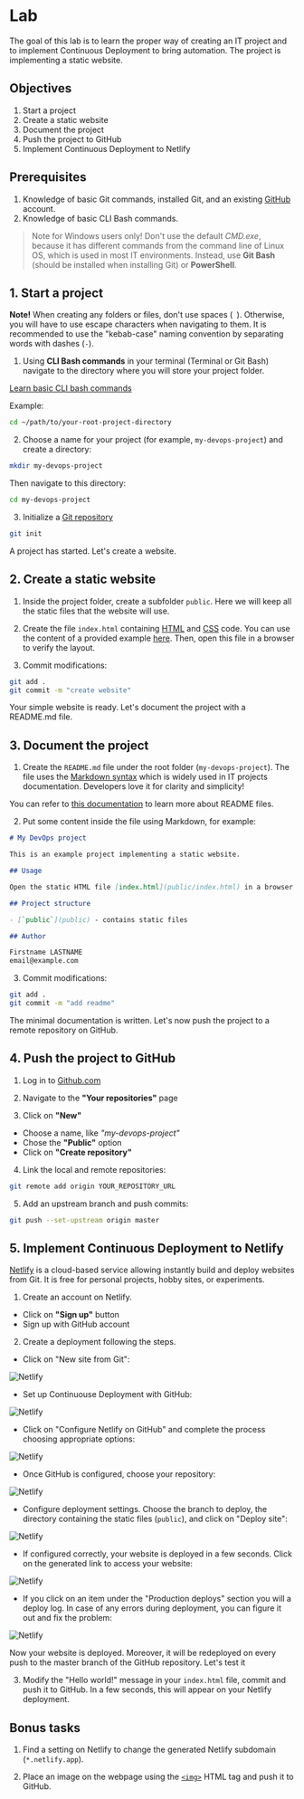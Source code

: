 
# Lab

The goal of this lab is to learn the proper way of creating an IT project and to implement Continuous Deployment to bring automation. The project is implementing a static website.

## Objectives

1. Start a project
2. Create a static website
3. Document the project
4. Push the project to GitHub
5. Implement Continuous Deployment to Netlify

## Prerequisites

1. Knowledge of basic Git commands, installed Git, and an existing [GitHub](https://github.com/) account.
2. Knowledge of basic CLI Bash commands.

> Note for Windows users only! Don't use the default *CMD.exe*, because it has different commands from the command line of Linux OS, which is used in most IT environments. Instead, use **Git Bash** (should be installed when installing Git) or **PowerShell**. 

## 1. Start a project

**Note!** When creating any folders or files, don't use spaces (` `). Otherwise, you will have to use escape characters when navigating to them. It is recommended to use the "kebab-case" naming convention by separating words with dashes (`-`).

1. Using **CLI Bash commands** in your terminal (Terminal or Git Bash) navigate to the directory where you will store your project folder.

[Learn basic CLI bash commands](https://www.educative.io/blog/bash-shell-command-cheat-sheet)

Example:

```bash 
cd ~/path/to/your-root-project-directory
```

2. Choose a name for your project (for example, `my-devops-project`) and create a directory:

```bash
mkdir my-devops-project
```

Then navigate to this directory:

```bash
cd my-devops-project
```

3. Initialize a [Git repository](https://git-scm.com/book/en/v2/Git-Basics-Getting-a-Git-Repository)

```bash
git init
```

A project has started. Let's create a website.

## 2. Create a static website

1. Inside the project folder, create a subfolder `public`. Here we will keep all the static files that the website will use.

2. Create the file `index.html` containing [HTML](https://developer.mozilla.org/en-US/docs/Web/HTML) and [CSS](https://developer.mozilla.org/en-US/docs/Web/CSS) code. You can use the content of a provided example [here](assets/index.html). Then, open this file in a browser to verify the layout.

3. Commit modifications:

```bash
git add .
git commit -m "create website"
```

Your simple website is ready. Let's document the project with a README.md file.

## 3. Document the project

1. Create the `README.md` file under the root folder (`my-devops-project`). The file uses the [Markdown syntax](https://www.markdownguide.org/basic-syntax/) which is widely used in IT projects documentation. Developers love it for clarity and simplicity!

You can refer to [this documentation](https://www.makeareadme.com/) to learn more about README files.

2. Put some content inside the file using Markdown, for example:

```md
# My DevOps project

This is an example project implementing a static website.

## Usage

Open the static HTML file [index.html](public/index.html) in a browser.

## Project structure

- [`public`](public) - contains static files

## Author

Firstname LASTNAME    
email@example.com
```

3. Commit modifications:

```bash
git add .
git commit -m "add readme"
```

The minimal documentation is written. Let's now push the project to a remote repository on GitHub.

## 4. Push the project to GitHub

1. Log in to [Github.com](https://github.com/)

2. Navigate to the **"Your repositories"** page

3. Click on **"New"**   
  - Choose a name, like *"my-devops-project"*
  - Chose the **"Public"** option
  - Click on **"Create repository"**

4. Link the local and remote repositories:

```bash
git remote add origin YOUR_REPOSITORY_URL
```

5. Add an upstream branch and push commits:

```bash
git push --set-upstream origin master
```

## 5. Implement Continuous Deployment to Netlify

[Netlify](https://www.netlify.com/) is a cloud-based service allowing instantly build and deploy websites from Git. It is free for personal projects, hobby sites, or experiments.

1. Create an account on Netlify.   
  - Click on **"Sign up"** button
  - Sign up with GitHub account

2. Create a deployment following the steps.

- Click on "New site from Git":

![Netlify](image/netlify-1.png)

- Set up Continuouse Deployment with GitHub:

![Netlify](image/netlify-2.png)

- Click on "Configure Netlify on GitHub" and complete the process choosing appropriate options:

![Netlify](image/netlify-3.png)

- Once GitHub is configured, choose your repository:

![Netlify](image/netlify-4.png)

- Configure deployment settings. Choose the branch to deploy, the directory containing the static files (`public`), and click on "Deploy site":

![Netlify](image/netlify-5.png)

- If configured correctly, your website is deployed in a few seconds. Click on the generated link to access your website:

![Netlify](image/netlify-6.png)

- If you click on an item under the "Production deploys" section you will a deploy log. In case of any errors during deployment, you can figure it out and fix the problem:

![Netlify](image/netlify-7.png)

Now your website is deployed. Moreover, it will be redeployed on every push to the master branch of the GitHub repository. Let's test it

3. Modify the "Hello world!" message in your `index.html` file, commit and push it to GitHub. In a few seconds, this will appear on your Netlify deployment.

## Bonus tasks

1. Find a setting on Netlify to change the generated Netlify subdomain (`*.netlify.app`).

2. Place an image on the webpage using the [`<img>`](https://developer.mozilla.org/en-US/docs/Web/HTML/Element/img) HTML tag and push it to GitHub.
